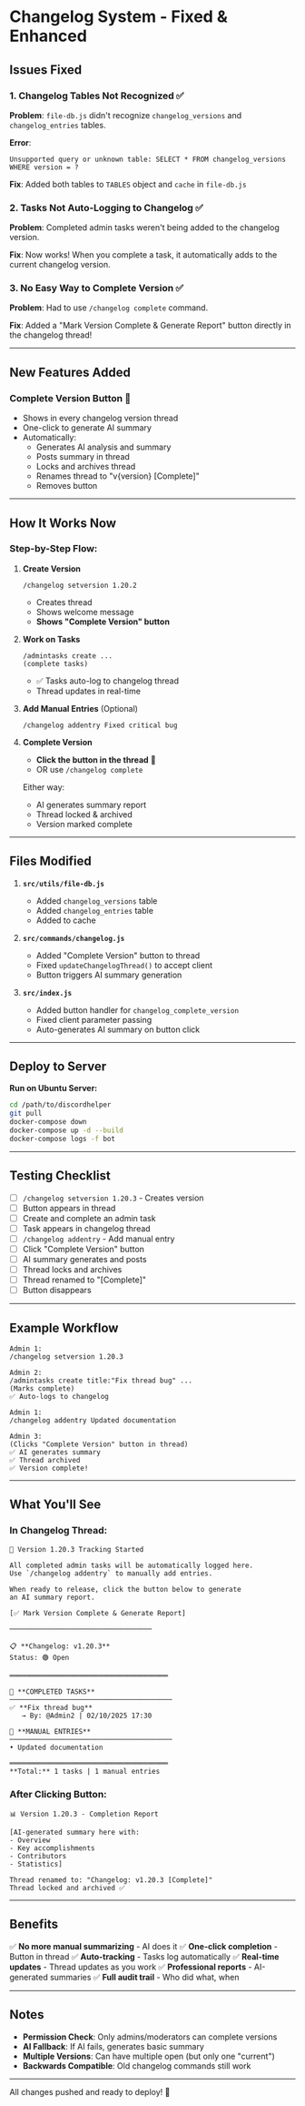 # Changelog System - Fixed & Enhanced

## Issues Fixed

### 1. **Changelog Tables Not Recognized** ✅
**Problem**: `file-db.js` didn't recognize `changelog_versions` and `changelog_entries` tables.

**Error**:
```
Unsupported query or unknown table: SELECT * FROM changelog_versions WHERE version = ?
```

**Fix**: Added both tables to `TABLES` object and `cache` in `file-db.js`

### 2. **Tasks Not Auto-Logging to Changelog** ✅
**Problem**: Completed admin tasks weren't being added to the changelog version.

**Fix**: Now works! When you complete a task, it automatically adds to the current changelog version.

### 3. **No Easy Way to Complete Version** ✅
**Problem**: Had to use `/changelog complete` command.

**Fix**: Added a "Mark Version Complete & Generate Report" button directly in the changelog thread!

---

## New Features Added

### **Complete Version Button** 🎉
- Shows in every changelog version thread
- One-click to generate AI summary
- Automatically:
  - Generates AI analysis and summary
  - Posts summary in thread
  - Locks and archives thread
  - Renames thread to "v{version} [Complete]"
  - Removes button

---

## How It Works Now

### **Step-by-Step Flow:**

1. **Create Version**
   ```
   /changelog setversion 1.20.2
   ```
   - Creates thread
   - Shows welcome message
   - **Shows "Complete Version" button**

2. **Work on Tasks**
   ```
   /admintasks create ...
   (complete tasks)
   ```
   - ✅ Tasks auto-log to changelog thread
   - Thread updates in real-time

3. **Add Manual Entries** (Optional)
   ```
   /changelog addentry Fixed critical bug
   ```

4. **Complete Version**
   - **Click the button in the thread** 🎯
   - OR use `/changelog complete`
   
   Either way:
   - AI generates summary report
   - Thread locked & archived
   - Version marked complete

---

## Files Modified

1. **`src/utils/file-db.js`**
   - Added `changelog_versions` table
   - Added `changelog_entries` table
   - Added to cache

2. **`src/commands/changelog.js`**
   - Added "Complete Version" button to thread
   - Fixed `updateChangelogThread()` to accept client
   - Button triggers AI summary generation

3. **`src/index.js`**
   - Added button handler for `changelog_complete_version`
   - Fixed client parameter passing
   - Auto-generates AI summary on button click

---

## Deploy to Server

**Run on Ubuntu Server:**

```bash
cd /path/to/discordhelper
git pull
docker-compose down
docker-compose up -d --build
docker-compose logs -f bot
```

---

## Testing Checklist

- [ ] `/changelog setversion 1.20.3` - Creates version
- [ ] Button appears in thread
- [ ] Create and complete an admin task
- [ ] Task appears in changelog thread
- [ ] `/changelog addentry` - Add manual entry
- [ ] Click "Complete Version" button
- [ ] AI summary generates and posts
- [ ] Thread locks and archives
- [ ] Thread renamed to "[Complete]"
- [ ] Button disappears

---

## Example Workflow

```
Admin 1:
/changelog setversion 1.20.3

Admin 2:
/admintasks create title:"Fix thread bug" ...
(Marks complete)
✅ Auto-logs to changelog

Admin 1:
/changelog addentry Updated documentation

Admin 3:
(Clicks "Complete Version" button in thread)
✅ AI generates summary
✅ Thread archived
✅ Version complete!
```

---

## What You'll See

### **In Changelog Thread:**

```
🎯 Version 1.20.3 Tracking Started

All completed admin tasks will be automatically logged here.
Use `/changelog addentry` to manually add entries.

When ready to release, click the button below to generate 
an AI summary report.

[✅ Mark Version Complete & Generate Report]

───────────────────────────────────

📋 **Changelog: v1.20.3**
Status: 🟢 Open

═══════════════════════════════════════

📌 **COMPLETED TASKS**
────────────────────────────────────────
✅ **Fix thread bug**
   → By: @Admin2 | 02/10/2025 17:30

📝 **MANUAL ENTRIES**
────────────────────────────────────────
• Updated documentation

═══════════════════════════════════════
**Total:** 1 tasks | 1 manual entries
```

### **After Clicking Button:**

```
📊 Version 1.20.3 - Completion Report

[AI-generated summary here with:
- Overview
- Key accomplishments
- Contributors
- Statistics]

Thread renamed to: "Changelog: v1.20.3 [Complete]"
Thread locked and archived ✅
```

---

## Benefits

✅ **No more manual summarizing** - AI does it
✅ **One-click completion** - Button in thread
✅ **Auto-tracking** - Tasks log automatically
✅ **Real-time updates** - Thread updates as you work
✅ **Professional reports** - AI-generated summaries
✅ **Full audit trail** - Who did what, when

---

## Notes

- **Permission Check**: Only admins/moderators can complete versions
- **AI Fallback**: If AI fails, generates basic summary
- **Multiple Versions**: Can have multiple open (but only one "current")
- **Backwards Compatible**: Old changelog commands still work

---

All changes pushed and ready to deploy! 🚀
